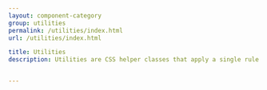 ```yaml
---
layout: component-category
group: utilities
permalink: /utilities/index.html
url: /utilities/index.html

title: Utilities
description: Utilities are CSS helper classes that apply a single rule to an element. They should be used to accomplish specific styling needs, and should be used sparingly, especially when modifying the default styling of a Style Guide Guide component. Hello testing


---
```

